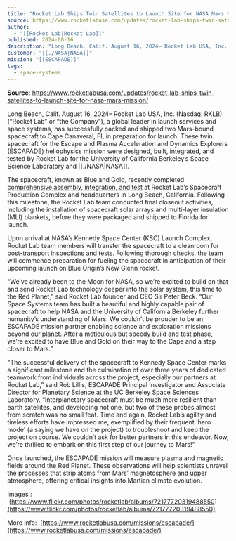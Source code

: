 ```yaml
---
title: "Rocket Lab Ships Twin Satellites to Launch Site for NASA Mars Mission "
source: https://www.rocketlabusa.com/updates/rocket-lab-ships-twin-satellites-to-launch-site-for-nasa-mars-mission/
author:
  - "[[Rocket Lab|Rocket Lab]]"
published: 2024-08-16
description: "Long Beach, Calif. August 16, 2024– Rocket Lab USA, Inc. (Nasdaq: RKLB) (“Rocket Lab” or “the Company”), a global leader in launch services and space systems, has successfully packed and shipped two Mars-bound spacecraft to Cape Canaveral, FL in preparation for launch. These twin spacecraft for the Escape and Plasma Acceleration and Dynamics Explorers (ESCAPADE) heliophysics mission were designed, built, integrated, and tested by Rocket Lab for the University of California Berkeley’s Space Science Laboratory and NASA."
customer: "[[./NASA|NASA]]"
mission: "[[ESCAPADE]]"
tags:
  - space-systems
---
```


**Source**: https://www.rocketlabusa.com/updates/rocket-lab-ships-twin-satellites-to-launch-site-for-nasa-mars-mission/

Long Beach, Calif. August 16, 2024– Rocket Lab USA, Inc. (Nasdaq: RKLB) (“Rocket Lab” or “the Company”), a global leader in launch services and space systems, has successfully packed and shipped two Mars-bound spacecraft to Cape Canaveral, FL in preparation for launch. These twin spacecraft for the Escape and Plasma Acceleration and Dynamics Explorers (ESCAPADE) heliophysics mission were designed, built, integrated, and tested by Rocket Lab for the University of California Berkeley’s Space Science Laboratory and [[./NASA|NASA]].

The spacecraft, known as Blue and Gold, recently completed [comprehensive assembly, integration, and test](https://www.businesswire.com/news/home/20240729845810/en/Rocket-Lab-Completes-Integration-and-Testing-of-Twin-Spacecraft-for-NASA-Mars-Mission) at Rocket Lab’s Spacecraft Production Complex and headquarters in Long Beach, California. Following this milestone, the Rocket Lab team conducted final closeout activities, including the installation of spacecraft solar arrays and multi-layer insulation (MLI) blankets, before they were packaged and shipped to Florida for launch.

Upon arrival at NASA’s Kennedy Space Center (KSC) Launch Complex, Rocket Lab team members will transfer the spacecraft to a cleanroom for post-transport inspections and tests. Following thorough checks, the team will commence preparation for fueling the spacecraft in anticipation of their upcoming launch on Blue Origin’s New Glenn rocket.

“We’ve already been to the Moon for NASA, so we’re excited to build on that and send Rocket Lab technology deeper into the solar system, this time to the Red Planet,” said Rocket Lab founder and CEO Sir Peter Beck. “Our Space Systems team has built a beautiful and highly capable pair of spacecraft to help NASA and the University of California Berkeley further humanity’s understanding of Mars. We couldn’t be prouder to be an ESCAPADE mission partner enabling science and exploration missions beyond our planet. After a meticulous but speedy build and test phase, we’re excited to have Blue and Gold on their way to the Cape and a step closer to Mars.”

"The successful delivery of the spacecraft to Kennedy Space Center marks a significant milestone and the culmination of over three years of dedicated teamwork from individuals across the project, especially our partners at Rocket Lab,” said Rob Lillis, ESCAPADE Principal Investigator and Associate Director for Planetary Science at the UC Berkeley Space Sciences Laboratory. “Interplanetary spacecraft must be much more resilient than earth satellites, and developing not one, but two of these probes almost from scratch was no small feat. Time and again, Rocket Lab’s agility and tireless efforts have impressed me, exemplified by their frequent 'hero mode' (a saying we have on the project) to troubleshoot and keep the project on course. We couldn’t ask for better partners in this endeavor. Now, we’re thrilled to embark on this first step of our journey to Mars!"

Once launched, the ESCAPADE mission will measure plasma and magnetic fields around the Red Planet. These observations will help scientists unravel the processes that strip atoms from Mars’ magnetosphere and upper atmosphere, offering critical insights into Martian climate evolution.

Images :  [https://www.flickr.com/photos/rocketlab/albums/72177720319488550](https://www.flickr.com/photos/rocketlab/albums/72177720319488550)

More info:  [https://www.rocketlabusa.com/missions/escapade/](https://www.rocketlabusa.com/missions/escapade/)

